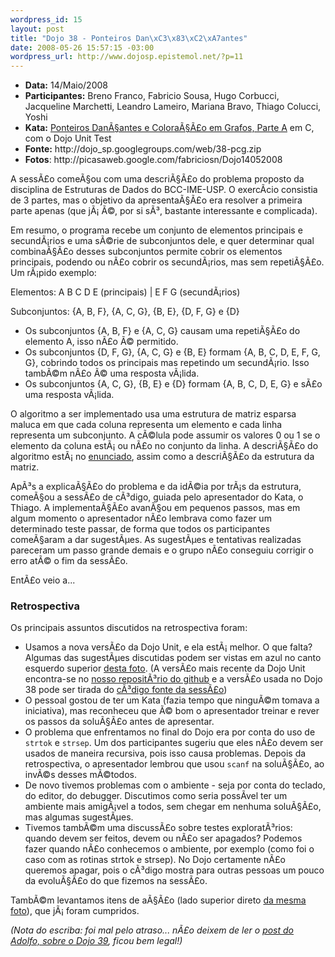 ```yaml
--- 
wordpress_id: 15
layout: post
title: "Dojo 38 - Ponteiros Dan\xC3\x83\xC2\xA7antes"
date: 2008-05-26 15:57:15 -03:00
wordpress_url: http://www.dojosp.epistemol.net/?p=11
---
```

<ul>
	<li><strong>Data:</strong> 14/Maio/2008</li>
	<li><strong>Participantes:</strong> Breno Franco, Fabricio Sousa, Hugo Corbucci, Jacqueline Marchetti, Leandro Lameiro, Mariana Bravo, Thiago Colucci, Yoshi</li>
	<li><strong>Kata:</strong> <a title="Enunciado do problema" href="http://www.ime.usp.br/~yoshi/2008i/mac323/EPs/EP2/ep2.pdf">Ponteiros DanÃ§antes e ColoraÃ§Ã£o em Grafos, Parte A</a> em C, com o Dojo Unit Test</li>
	<li><strong>Fonte:</strong> http://dojo_sp.googlegroups.com/web/38-pcg.zip</li>
	<li><strong>Fotos</strong>: http://picasaweb.google.com/fabriciosn/Dojo14052008</li>
</ul>
A sessÃ£o comeÃ§ou com uma descriÃ§Ã£o do problema proposto da disciplina de Estruturas de Dados do BCC-IME-USP. O exercÃ­cio consistia de 3 partes, mas o objetivo da apresentaÃ§Ã£o era resolver a primeira parte apenas (que jÃ¡ Ã©, por si sÃ³, bastante interessante e complicada).

Em resumo, o programa recebe um conjunto de elementos principais e secundÃ¡rios e uma sÃ©rie de subconjuntos dele, e quer determinar qual combinaÃ§Ã£o desses subconjuntos permite cobrir os elementos principais, podendo ou nÃ£o cobrir os secundÃ¡rios, mas sem repetiÃ§Ã£o. Um rÃ¡pido exemplo:

Elementos: A B C D E (principais) | E F G (secundÃ¡rios)

Subconjuntos: {A, B, F}, {A, C, G}, {B, E}, {D, F, G} e {D}
<ul>
	<li>Os subconjuntos {A, B, F} e {A, C, G} causam uma repetiÃ§Ã£o do elemento A, isso nÃ£o Ã© permitido.</li>
	<li>Os subconjuntos {D, F, G}, {A, C, G} e {B, E} formam {A, B, C, D, E, F, G, G}, cobrindo todos os principais mas repetindo um secundÃ¡rio. Isso tambÃ©m nÃ£o Ã© uma resposta vÃ¡lida.</li>
	<li>Os subconjuntos {A, C, G}, {B, E} e {D} formam {A, B, C, D, E, G} e sÃ£o uma resposta vÃ¡lida.</li>
</ul>
O algoritmo a ser implementado usa uma estrutura de matriz esparsa maluca em que cada coluna representa um elemento e cada linha representa um subconjunto. A cÃ©lula pode assumir os valores 0 ou 1 se o elemento da coluna estÃ¡ ou nÃ£o no conjunto da linha. A descriÃ§Ã£o do algoritmo estÃ¡ no <a href="http://www.ime.usp.br/~yoshi/2008i/mac323/EPs/EP2/ep2.pdf">enunciado</a>, assim como a descriÃ§Ã£o da estrutura da matriz.

ApÃ³s a explicaÃ§Ã£o do problema e da idÃ©ia por trÃ¡s da estrutura, comeÃ§ou a sessÃ£o de cÃ³digo, guiada pelo apresentador do Kata, o Thiago. A implementaÃ§Ã£o avanÃ§ou em pequenos passos, mas em algum momento o apresentador nÃ£o lembrava como fazer um determinado teste passar, de forma que todos os participantes comeÃ§aram a dar sugestÃµes. As sugestÃµes e tentativas realizadas pareceram um passo grande demais e o grupo nÃ£o conseguiu corrigir o erro atÃ© o fim da sessÃ£o.

EntÃ£o veio a...
<h3>Retrospectiva</h3>
Os principais assuntos discutidos na retrospectiva foram:
<ul>
	<li>Usamos a nova versÃ£o da Dojo Unit, e ela estÃ¡ melhor. O que falta? Algumas das sugestÃµes discutidas podem ser vistas em azul no canto esquerdo superior <a href="http://picasaweb.google.com/fabriciosn/Dojo14052008/photo#5201105656174257794">desta foto</a>.
(A versÃ£o mais recente da Dojo Unit encontra-se no <a href="http://github.com/dojosp/participant-s-projects/tree/master">nosso repositÃ³rio do github</a> e a versÃ£o usada no Dojo 38 pode ser tirada do <a href="http://dojo_sp.googlegroups.com/web/38-pcg.zip">cÃ³digo fonte da sessÃ£o</a>)</li>
	<li>O pessoal gostou de ter um Kata (fazia tempo que ninguÃ©m tomava a iniciativa), mas reconheceu que Ã© bom o apresentador treinar e rever os passos da soluÃ§Ã£o antes de apresentar.</li>
	<li>O problema que enfrentamos no final do Dojo era por conta do uso de <code>strtok</code> e <code>strsep</code>. Um dos participantes sugeriu que eles nÃ£o devem ser usados de maneira recursiva, pois isso causa problemas. Depois da retrospectiva, o apresentador lembrou que usou <code>scanf</code> na soluÃ§Ã£o, ao invÃ©s desses mÃ©todos.</li>
	<li>De novo tivemos problemas com o ambiente - seja por conta do teclado, do editor, do debugger. Discutimos como seria possÃ­vel ter um ambiente mais amigÃ¡vel a todos, sem chegar em nenhuma soluÃ§Ã£o, mas algumas sugestÃµes.</li>
	<li>Tivemos tambÃ©m uma discussÃ£o sobre testes exploratÃ³rios: quando devem ser feitos, devem ou nÃ£o ser apagados? Podemos fazer quando nÃ£o conhecemos o ambiente, por exemplo (como foi o caso com as rotinas strtok e strsep). No Dojo certamente nÃ£o queremos apagar, pois o cÃ³digo mostra para outras pessoas um pouco da evoluÃ§Ã£o do que fizemos na sessÃ£o.</li>
</ul>
TambÃ©m levantamos itens de aÃ§Ã£o (lado superior direto <a href="http://picasaweb.google.com/fabriciosn/Dojo14052008/photo#5201105656174257794">da mesma foto</a>), que jÃ¡ foram cumpridos.

<em>(Nota do escriba: foi mal pelo atraso... nÃ£o deixem de ler o <a href="http://www.dojosp.epistemol.net/?p=12">post do Adolfo, sobre o Dojo 39</a>, ficou bem legal!)</em>
